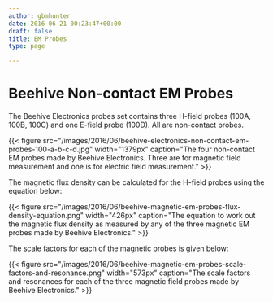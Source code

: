 ```yaml
---
author: gbmhunter
date: 2016-06-21 00:23:47+00:00
draft: false
title: EM Probes
type: page

---
```


# Beehive Non-contact EM Probes

The Beehive Electronics probes set contains three H-field probes (100A, 100B, 100C) and one E-field probe (100D). All are non-contact probes.

{{< figure src="/images/2016/06/beehive-electronics-non-contact-em-probes-100-a-b-c-d.jpg" width="1379px" caption="The four non-contact EM probes made by Beehive Electronics. Three are for magnetic field measurement and one is for electric field measurement."  >}}

The magnetic flux density can be calculated for the H-field probes using the equation below:

{{< figure src="/images/2016/06/beehive-magnetic-em-probes-flux-density-equation.png" width="426px" caption="The equation to work out the magnetic flux density as measured by any of the three magnetic EM probes made by Beehive Electronics."  >}}

The scale factors for each of the magnetic probes is given below:

{{< figure src="/images/2016/06/beehive-magnetic-em-probes-scale-factors-and-resonance.png" width="573px" caption="The scale factors and resonances for each of the three magnetic field probes made by Beehive Electronics."  >}}
